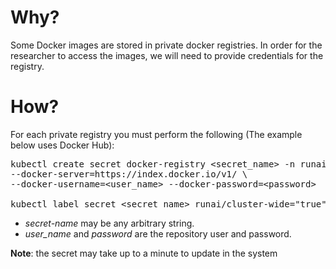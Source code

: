 # <span>Why?</span>

<span>Some Docker images are stored in private docker registries. In order for the researcher to access the images, we will need to provide credentials for the registry.</span>

# <span>How?</span>

<span>For each private registry you must perform the following&nbsp;</span><span>(The example below uses Docker Hub):</span>

<pre><span>kubectl create secret docker-registry &lt;secret_name&gt; -n runai \ <br/>--docker-server=https://index.docker.io/v1/ \<br/>--docker-username=&lt;user_name&gt; --docker-password=&lt;password&gt;<br/></span><span></span><br/>kubectl label secret &lt;secret_name&gt; runai/cluster-wide="true" -n runai<span></span><span></span></pre>

*   <span class="c-mrkdwn__br" data-stringify-type="paragraph-break">_secret-name_&nbsp;may be any arbitrary string. </span>
*   <span class="c-mrkdwn__br" data-stringify-type="paragraph-break">_user\_name_ and _password_ are the repository user and password.&nbsp;</span><span class="c-mrkdwn__br" data-stringify-type="paragraph-break"></span>

__Note__: the secret may take up to a minute to update in the system